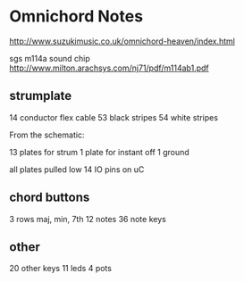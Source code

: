 # Omnichord Notes

http://www.suzukimusic.co.uk/omnichord-heaven/index.html

sgs m114a sound chip
http://www.milton.arachsys.com/nj71/pdf/m114ab1.pdf

## strumplate

14 conductor flex cable
53 black stripes
54 white stripes

From the schematic:

13 plates for strum
1 plate for instant off
1 ground

all plates pulled low
14 IO pins on uC

## chord buttons

3 rows maj, min, 7th
12 notes
36 note keys

## other

20 other keys
11 leds
4 pots

